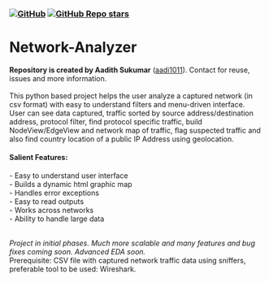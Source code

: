 <h3> <a href="https://github.com/aadi1011/Network-Analyzer/blob/master/LICENSE"><img alt="GitHub" src="https://img.shields.io/github/license/aadi1011/Network-Analyzer"></a>
<a href="https://github.com/aadi1011/Network-Analyzer"><img alt="GitHub Repo stars" src="https://img.shields.io/github/stars/aadi1011/Network-Analyzer?label=Stars&logo=github"></a></h3>

# Network-Analyzer 
<b>Repository is created by Aadith Sukumar</b> (<a href="https://github.com/aadi1011/">aadi1011</a>). Contact for reuse, issues and more information.</br></br>
This python based project helps the user analyze a captured network (in csv format) with easy to understand filters and menu-driven interface.</br>
User can see data captured, traffic sorted by source address/destination address, protocol filter, find protocol specific traffic, build NodeView/EdgeView and network map of traffic, flag suspected traffic and also find country location of a public IP Address using geolocation. </br>
<h4>Salient Features: </h4>
- Easy to understand user interface</br> 
- Builds a dynamic html graphic map</br>
- Handles error exceptions </br>
- Easy to read outputs</br>
- Works across networks</br>
- Ability to handle large data</br>

</br><i>Project in initial phases. Much more scalable and many features and bug fixes coming soon. Advanced EDA soon.</i></br>
Prerequisite: CSV file with captured network traffic data using sniffers, preferable tool to be used: Wireshark.
